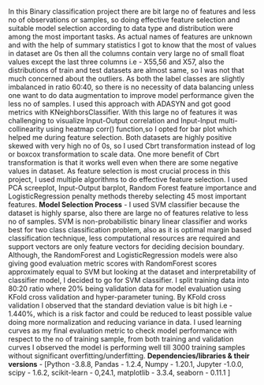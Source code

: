In this Binary classification project there are bit large no of features and less no of observations or samples, so doing effective feature selection and suitable model selection according to data type and distribution were among the most important tasks.
As actual names of features are unknown and with the help of summary statistics I got to know that the most of values in dataset are 0s then all the columns contain very large no of small float values except the last three columns i.e - X55,56 and X57, also the distributions of train and test datasets are almost same, so I was not that much concerned about the outliers.
As both the label classes are slightly imbalanced in ratio 60:40, so there is no necessity of data balancing unless one want to do data augmentation to improve model performance given the less no of samples. I used this approach with ADASYN and got good metrics with KNeighborsClassifier.
With this large no of features it was challenging to visualize Input-Output correlation and Input-Input multi-collinearity using heatmap corr() function,so I opted for bar plot which helped me during feature selection.
Both datasets are highly positive skewed with very high no of 0s, so I used Cbrt transformation instead of log or boxcox transformation to scale data. One more benefit of Cbrt transformation is that it works well even when there are some negative values in dataset.
As feature selection is most crucial process in this project, I used multiple algorithms to do effective feature selection. I used PCA screeplot, Input-Output barplot, Random Forest feature importance and LogisticRegression penalty methods thereby selecting 45 most important features.
**Model Selection Process** - I used SVM classifier because the dataset is highly sparse, also there are large no of features relative to less no of samples. SVM is non-probabilistic binary linear classifier and works best for two class classification problem, also as it is optimal margin based classification technique, less computational resources are required and support vectors are only feature vectors for deciding decision boundary. Although, the RandomForest and LogisticRegression models were also giving good evaluation metric scores with RandomForest scores approximately equal to SVM but looking at the dataset and interpretability of classifier model, I decided to go for SVM classifier.
I split training data into 80:20 ratio where 20% being validation data for model evaluation using KFold cross validation and hyper-parameter tuning. By KFold cross validation I observed that the standard deviation value is bit high i.e - 1.440%, which is a risk factor and could be reduced to least possible value doing more normalization and reducing variance in data.
I used learning curves as my final evaluation metric to check model performance with respect to the no of training sample, from both training and validation curves I observed the model is performing well till 3000 training samples without significant overfitting/underfitting.
**Dependencies/libraries &amp; their versions** - [Python -3.8.8, Pandas - 1.2.4, Numpy - 1.20.1, Jupyter -1.0.0, scipy - 1.6.2, scikit-learn - 0,24.1, matplotlib - 3.3.4, seaborn - 0.11.1 ]
